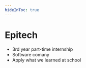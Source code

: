 ```yaml
---
hideInToc: true
---
```

# Epitech

<div class="flex justify-center mt-30">
    <ul>
        <li><fxemoji-school /> 3rd year part-time internship</li>
        <li><fxemoji-officebuilding /> Software comany</li>
        <li><fxemoji:openbook /> Apply what we learned at school</li>
    </ul>
</div>
